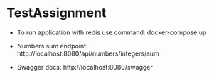 # TestAssignment

- To run application with redis use command:  docker-compose up

- Numbers sum endpoint: http://localhost:8080/api/numbers/integers/sum
- Swagger docs: http://localhost:8080/swagger
